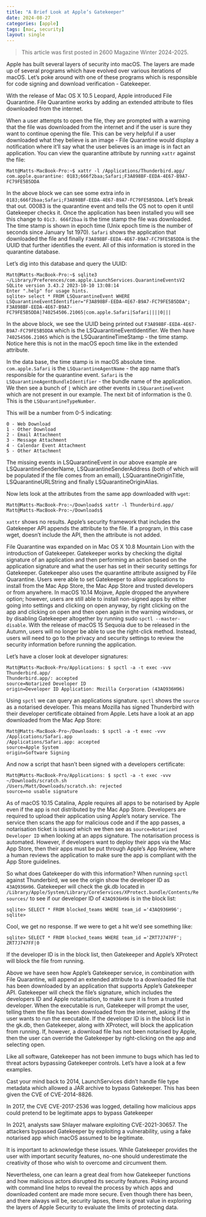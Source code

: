 ```yaml
---
title: "A Brief Look at Apple’s Gatekeeper"
date: 2024-08-27
categories: [apple]
tags: [mac, security]
layout: single
---
```


> This article was first posted in 2600 Magazine Winter 2024-2025.

Apple has built several layers of security into macOS. The layers are made up of several programs which have evolved over various iterations of macOS. Let’s poke around with one of these programs which is responsible for code signing and download verification - Gatekeeper.

With the release of Mac OS X 10.5 Leopard, Apple introduced File Quarantine. File Quarantine works by adding an extended attribute to files downloaded from the internet. 

When a user attempts to open the file, they are prompted with a warning that the file was downloaded from the internet and if the user is sure they want to continue opening the file. This can be very helpful if a user downloaded what they believe is an image - File Quarantine would display a notification where it’ll say what the user believes is an image is in fact an application. You can view the quarantine attribute by running `xattr` against the file:

```
Matt@Matts-MacBook-Pro:~$ xattr -l /Applications/Thunderbird.app/
com.apple.quarantine: 0183;666f2baa;Safari;F3A898BF-EEDA-4E67-B9A7-FC79FE5B5DDA
```

In the above block we can see some extra info in `0183;666f2baa;Safari;F3A898BF-EEDA-4E67-B9A7-FC79FE5B5DDA`. Let’s break that out. 00083 is the quarantine event and tells the OS not to open it until Gatekeeper checks it. Once the application has been installed you will see this change to `01c3. 666f2baa` is the time stamp the file was downloaded. The time stamp is shown in epoch time (Unix epoch time is the number of seconds since January 1st 1970). `Safari` shows the application that downloaded the file and finally `F3A898BF-EEDA-4E67-B9A7-FC79FE5B5DDA` is the UUID that further identifies the event. All of this information is stored in the quarantine database. 

Let’s dig into this database and query the UUID:

```
Matt@Matts-MacBook-Pro:~$ sqlite3 ~/Library/Preferences/com.apple.LaunchServices.QuarantineEventsV2 
SQLite version 3.43.2 2023-10-10 13:08:14
Enter ".help" for usage hints.
sqlite> select * FROM LSQuarantineEvent WHERE LSQuarantineEventIdentifier="F3A898BF-EEDA-4E67-B9A7-FC79FE5B5DDA";
F3A898BF-EEDA-4E67-B9A7-FC79FE5B5DDA|740254506.21065|com.apple.Safari|Safari||||0|||
```

In the above block, we see the UUID being printed out `F3A898BF-EEDA-4E67-B9A7-FC79FE5B5DDA` which is the LSQuarantineEventIdentifier. We then have `740254506.21065` which is the LSQuarantineTimeStamp - the time stamp. Notice here this is not in the macOS epoch time like in the extended attribute. 

In the data base, the time stamp is in macOS absolute time. `com.apple.Safari` is the `LSQuarantineAgentName` - the app name that’s responsible for the quarantine event. `Safari` is the `LSQuarantineAgentBundleIdentifier` - the bundle name of the application. We then see a bunch of `|` which are other events in `LSQuarantineEvent` which are not present in our example. The next bit of information is the 0. This is the `LSQuarantineTypeNumber`.

This will be a number from 0-5 indicating:

```
0 - Web Download
1 - Other Download
2 - Email Attachment
3 - Message Attachment
4 - Calendar Event Attachment
5 - Other Attachment
```

The missing events in LSQuarantineEvent in our above example are LSQuarantineSenderName, LSQuarantineSenderAddress (both of which will be populated if the file comes from an email), LSQuarantineOriginTitle, LSQuarantineURLString and finally LSQuarantineOriginAlias.  

Now lets look at the attributes from the same app downloaded with `wget`:

``` 
Matt@Matts-MacBook-Pro:~/Downloads$ xattr -l Thunderbird.app/
Matt@Matts-MacBook-Pro:~/Downloads$
```

`xattr` shows no results. Apple’s security framework that includes the Gatekeeper API appends the attribute to the file. If a program, in this case wget, doesn’t include the API, then the attribute is not added. 

File Quarantine was expanded on in Mac OS X 10.8 Mountain Lion with the introduction of Gatekeeper. Gatekeeper works by checking the digital signature of an application and then performing an action based on the application signature and what the user has set in their security settings for Gatekeeper. Gatekeeper also uses the quarantine attribute assigned by File Quarantine. Users were able to set Gatekeeper to allow applications to install from the Mac App Store, the Mac App Store and trusted developers or from anywhere. In macOS 10.14 Mojave, Apple dropped the anywhere option; however, users are still able to install non-signed apps by either going into settings and clicking on open anyway, by right clicking on the app and clicking on open and then open again in the warning windows, or by disabling Gatekeeper altogether by running sudo `spctl --master-disable`. With the release of macOS 15 Sequoia due to be released in the Autumn, users will no longer be able to use the right-click method. Instead, users will need to go to the privacy and security settings to review the security information before running the application.

Let’s have a closer look at developer signatures:

```
Matt@Matts-MacBook-Pro/Applications: $ spctl -a -t exec -vvv Thunderbird.app/
Thunderbird.app/: accepted
source=Notarized Developer ID
origin=Developer ID Application: Mozilla Corporation (43AQ936H96)
```

Using `spctl` we can query an applications signature. `spctl` shows the `source` as a notarised developer. This means Mozilla has signed Thunderbird with their developer certificate obtained from Apple. Lets have a look at an app downloaded from the Mac App Store:

```
Matt@Matts-MacBook-Pro~/Downloads: $ spctl -a -t exec -vvv /Applications/Safari.app
/Applications/Safari.app: accepted
source=Apple System
origin=Software Signing
```

And now a script that hasn’t been signed with a developers certificate:

```
Matt@Matts-MacBook-Pro/Applications: $ spctl -a -t exec -vvv ~/Downloads/scratch.sh 
/Users/Matt/Downloads/scratch.sh: rejected
source=no usable signature
```

As of macOS 10.15 Catalina, Apple requires all apps to be notarised by Apple even if the app is not distributed by the Mac App Store. Developers are required to upload their application using Apple’s notary service. The service then scans the app for malicious code and if the app passes, a notarisation ticket is issued which we then see as `source=Notarized Developer ID` when looking at an apps signature. The notarisation process is automated. However, if developers want to deploy their apps via the Mac App Store, then their apps must be put through Apple’s App Review, where a human reviews the application to make sure the app is compliant with the App Store guidelines.  

So what does Gatekeeper do with this information? When running `spctl` against Thunderbird, we see the origin show the developer ID as `43AQ936H96`. Gatekeeper will check the gk.db located in `/Library/Apple/System/Library/CoreServices/XProtect.bundle/Contents/Resources/` to see if our developer ID of `43AQ936H96` is in the block list:

```
sqlite> SELECT * FROM blocked_teams WHERE team_id ='43AQ936H96';
sqlite>
```

Cool, we get no response. If we were to get a hit we’d see something like:

```
sqlite> SELECT * FROM blocked_teams WHERE team_id ='ZRT7J747FF';
ZRT7J747FF|0
```

If the developer ID is in the block list, then Gatekeeper and Apple’s XProtect will block the file from running.

Above we have seen how Apple’s Gatekeeper service, in combination with File Quarantine, will append an extended attribute to a downloaded file that has been downloaded by an application that supports Apple’s Gatekeeper API. Gatekeeper will check the file’s signature, which includes the developers ID and Apple notarisation, to make sure it is from a trusted developer. When the executable is run, Gatekeeper will prompt the user, telling them the file has been downloaded from the internet, asking if the user wants to run the executable. If the developer ID is in the block list in the gk.db, then Gatekeeper, along with XProtect, will block the application from running. If, however, a download file has not been notarised by Apple, then the user can override the Gatekeeper by right-clicking on the app and selecting open. 

Like all software, Gatekeeper has not been immune to bugs which has led to threat actors bypassing Gatekeeper controls. Let’s have a look at a few examples. 

Cast your mind back to 2014, LaunchServices didn’t handle file type metadata which allowed a JAR archive to bypass Gatekeeper. This has been given the CVE of CVE-2014-8826.

In 2017, the CVE CVE-2017-2536 was logged, detailing how malicious apps could pretend to be legitimate apps to bypass Gatekeeper

In 2021, analysts saw Shlayer malware exploiting CVE-2021-30657. The attackers bypassed Gatekeeper by exploiting a vulnerability, using a fake notarised app which macOS assumed to be legitimate. 

It is important to acknowledge these issues. While Gatekeeper provides the user with important security features, no-one should underestimate the creativity of those who wish to overcome and circumvent them. 

Nevertheless, one can learn a great deal from how Gatekeeper functions and how malicious actors disrupted its security features. Poking around with command line helps to reveal the process by which apps and downloaded content are made more secure. Even though there has been, and there always will be, security lapses, there is great value in exploring the layers of Apple Security to evaluate the limits of protecting data.
